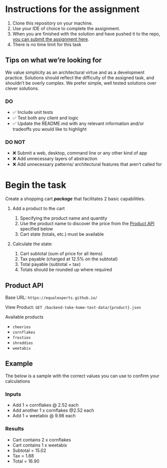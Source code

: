 # Instructions for the assignment

1. Clone this repository on your machine.
1. Use your IDE of choice to complete the assignment.
1. When you are finished with the solution and have pushed it to the repo, [you can submit the assignment here]({{submission_link}}).
1. There is no time limit for this task

## Tips on what we’re looking for

We value simplicity as an architectural virtue and as a development practice. Solutions should reflect the difficulty of the assigned task, and shouldn’t be overly complex. We prefer simple, well tested solutions over clever solutions. 

### DO

* ✅ Include unit tests
* ✅ Test both any client and logic
* ✅ Update the README.md with any relevant information and/or tradeoffs you would like to highlight

### DO NOT

* ❌ Submit a web, desktop, command line or any other kind of app
* ❌ Add unnecessary layers of abstraction
* ❌ Add unnecessary patterns/ architectural features that aren’t called for

# Begin the task

Create a shopping cart ***package*** that facilitates 2 basic capabilities.

1. Add a product to the cart
   1. Specifying the product name and quantity
   2. Use the product name to discover the price from the [Product API](#product-api) specified below
   3. Cart state (totals, etc.) must be available

2. Calculate the state:
   1. Cart subtotal (sum of price for all items)
   2. Tax payable (charged at 12.5% on the subtotal)
   3. Total payable (subtotal + tax)
   4. Totals should be rounded up where required

## Product API

Base URL: `https://equalexperts.github.io/`

View Product: `GET /backend-take-home-test-data/{product}.json`

Available products
* `cheerios`
* `cornflakes`
* `frosties`
* `shreddies`
* `weetabix`

## Example
The below is a sample with the correct values you can use to confirm your calculations

### Inputs
* Add 1 × cornflakes @ 2.52 each
* Add another 1 x cornflakes @2.52 each
* Add 1 × weetabix @ 9.98 each
  
### Results  
* Cart contains 2 x cornflakes
* Cart contains 1 x weetabix
* Subtotal = 15.02
* Tax = 1.88
* Total = 16.90
